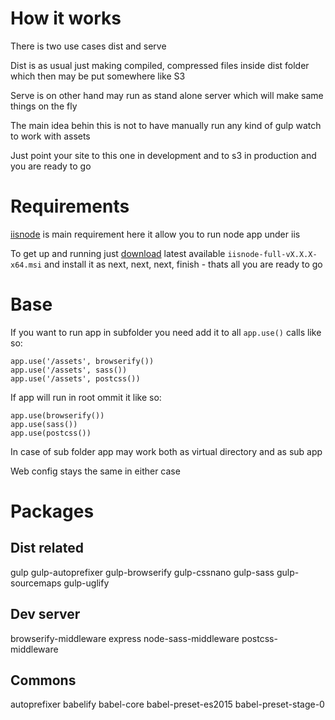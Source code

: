 How it works
============

There is two use cases dist and serve

Dist is as usual just making compiled, compressed files inside dist folder which then may be put somewhere like S3

Serve is on other hand may run as stand alone server which will make same things on the fly

The main idea behin this is not to have manually run any kind of gulp watch to work with assets

Just point your site to this one in development and to s3 in production and you are ready to go

Requirements
============

[iisnode](https://github.com/tjanczuk/iisnode) is main requirement here it allow you to run node app under iis

To get up and running just [download](https://github.com/tjanczuk/iisnode/releases) latest available `iisnode-full-vX.X.X-x64.msi` and install it as next, next, next, finish - thats all you are ready to go

Base
====

If you want to run app in subfolder you need add it to all `app.use()` calls like so:

```
app.use('/assets', browserify())
app.use('/assets', sass())
app.use('/assets', postcss())
```

If app will run in root ommit it like so:

```
app.use(browserify())
app.use(sass())
app.use(postcss())
```

In case of sub folder app may work both as virtual directory and as sub app

Web config stays the same in either case




Packages
========

Dist related
------------

gulp
gulp-autoprefixer
gulp-browserify
gulp-cssnano
gulp-sass
gulp-sourcemaps
gulp-uglify

Dev server
----------

browserify-middleware
express
node-sass-middleware
postcss-middleware

Commons
-------

autoprefixer
babelify
babel-core
babel-preset-es2015
babel-preset-stage-0


